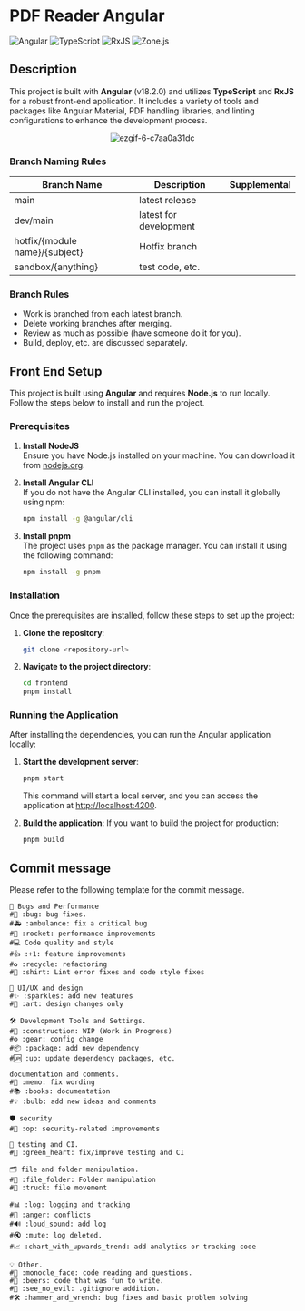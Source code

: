 # PDF Reader Angular

![Angular](https://img.shields.io/badge/Angular-18.2.0-red)
![TypeScript](https://img.shields.io/badge/TypeScript-5.5.2-blue)
![RxJS](https://img.shields.io/badge/RxJS-7.8.0-purple)
![Zone.js](https://img.shields.io/badge/Zone.js-0.14.10-yellowgreen)

## Description

This project is built with **Angular** (v18.2.0) and utilizes **TypeScript** and **RxJS** for a robust front-end application. It includes a variety of tools and packages like Angular Material, PDF handling libraries, and linting configurations to enhance the development process.

<p align="center">
   <img src="https://github.com/user-attachments/assets/02074ed6-dc5a-4141-a6ec-8982d3657ba9" alt="ezgif-6-c7aa0a31dc" />
</p>

### Branch Naming Rules

| Branch Name                    | Description            | Supplemental |
| ------------------------------ | ---------------------- | ------------ |
| main                           | latest release         |              |
| dev/main                       | latest for development |              |
| hotfix/{module name}/{subject} | Hotfix branch          |              |
| sandbox/{anything}             | test code, etc.        |              |

### Branch Rules

-   Work is branched from each latest branch.
-   Delete working branches after merging.
-   Review as much as possible (have someone do it for you).
-   Build, deploy, etc. are discussed separately.

## Front End Setup

This project is built using **Angular** and requires **Node.js** to run locally. Follow the steps below to install and run the project.

### Prerequisites

1. **Install NodeJS**  
   Ensure you have Node.js installed on your machine. You can download it from [nodejs.org](https://nodejs.org/en/download/).

2. **Install Angular CLI**  
   If you do not have the Angular CLI installed, you can install it globally using npm:

    ```bash
    npm install -g @angular/cli
    ```

3. **Install pnpm**  
   The project uses `pnpm` as the package manager. You can install it using the following command:

    ```bash
    npm install -g pnpm
    ```

### Installation

Once the prerequisites are installed, follow these steps to set up the project:

1. **Clone the repository**:

    ```bash
    git clone <repository-url>
    ```

2. **Navigate to the project directory**:
    ```bash
    cd frontend
    pnpm install
    ```

### Running the Application

After installing the dependencies, you can run the Angular application locally:

1. **Start the development server**:

    ```bash
    pnpm start
    ```

    This command will start a local server, and you can access the application at [http://localhost:4200](http://localhost:4200).

2. **Build the application**:
   If you want to build the project for production:
    ```bash
    pnpm build
    ```

## Commit message

Please refer to the following template for the commit message.

```plaintext
🐞 Bugs and Performance
#🐛 :bug: bug fixes.
#🚑 :ambulance: fix a critical bug
#🚀 :rocket: performance improvements
#💻 Code quality and style
#👍 :+1: feature improvements
#♻️ :recycle: refactoring
#👕 :shirt: Lint error fixes and code style fixes

🎨 UI/UX and design
#✨ :sparkles: add new features
#🎨 :art: design changes only

🛠️ Development Tools and Settings.
#🚧 :construction: WIP (Work in Progress)
#⚙ :gear: config change
#📦 :package: add new dependency
#🆙 :up: update dependency packages, etc.

documentation and comments.
#📝 :memo: fix wording
#📚 :books: documentation
#💡 :bulb: add new ideas and comments

🛡️ security
#👮 :op: security-related improvements

🧪 testing and CI.
#💚 :green_heart: fix/improve testing and CI

🗂️ file and folder manipulation.
#📂 :file_folder: Folder manipulation
#🚚 :truck: file movement

#📊 :log: logging and tracking
#💢 :anger: conflicts
#🔊 :loud_sound: add log
#🔇 :mute: log deleted.
#📈 :chart_with_upwards_trend: add analytics or tracking code

💡 Other.
#🧐 :monocle_face: code reading and questions.
#🍻 :beers: code that was fun to write.
#🙈 :see_no_evil: .gitignore addition.
#🛠️ :hammer_and_wrench: bug fixes and basic problem solving
```
